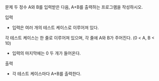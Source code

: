 문제
두 정수 A와 B를 입력받은 다음, A+B를 출력하는 프로그램을 작성하시오.

입력
- 입력은 여러 개의 테스트 케이스로 이루어져 있다.

각 테스트 케이스는 한 줄로 이루어져 있으며, 각 줄에 A와 B가 주어진다. (0 < A, B < 10)

- 입력의 마지막에는 0 두 개가 들어온다.

출력
- 각 테스트 케이스마다 A+B를 출력한다.
